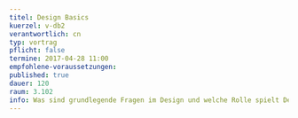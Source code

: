 ```yaml
---
titel: Design Basics
kuerzel: v-db2
verantwortlich: cn
typ: vortrag
pflicht: false
termine: 2017-04-28 11:00
empfohlene-voraussetzungen: 
published: true
dauer: 120
raum: 3.102
info: Was sind grundlegende Fragen im Design und welche Rolle spielt Design in der Medieninformatik?
---
```




